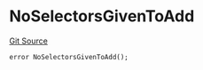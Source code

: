 # NoSelectorsGivenToAdd
[Git Source](https://github.com/thrackle-io/tron/blob/5b7fc1e99a9efe7cd4509a3bd8aa91769d651104/src/client/token/handler/diamond/HandlerDiamondLib.sol)


```solidity
error NoSelectorsGivenToAdd();
```

